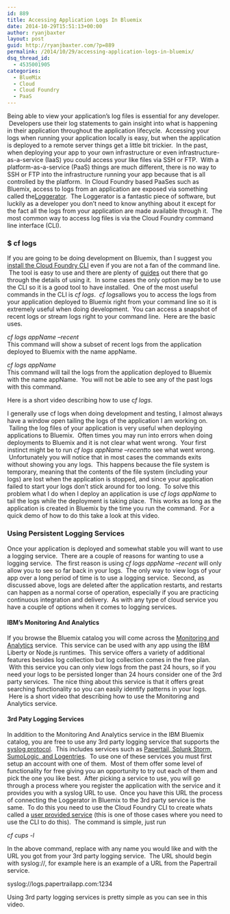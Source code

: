```yaml
---
id: 889
title: Accessing Application Logs In Bluemix
date: 2014-10-29T15:51:13+00:00
author: ryanjbaxter
layout: post
guid: http://ryanjbaxter.com/?p=889
permalink: /2014/10/29/accessing-application-logs-in-bluemix/
dsq_thread_id:
  - 4535001905
categories:
  - BlueMix
  - Cloud
  - Cloud Foundry
  - PaaS
---
```

<div class="pn-copy">
  <p>
    Being able to view your application’s log files is essential for any developer.  Developers use their log statements to gain insight into what is happening in their application throughout the application lifecycle.  Accessing your logs when running your application locally is easy, but when the application is deployed to a remote server things get a little bit trickier.  In the past, when deploying your app to your own infrastructure or even infrastructure-as-a-service (IaaS) you could access your like files via SSH or FTP.  With a platform-as-a-service (PaaS) things are much different, there is no way to SSH or FTP into the infrastructure running your app because that is all controlled by the platform.  In Cloud Foundry based PaaSes such as Bluemix, access to logs from an application are exposed via something called the<a href="http://docs.cloudfoundry.org/devguide/services/log-management.html#loggregator" target="_blank">Loggerator</a>.  The Loggerator is a fantastic piece of software, but luckily as a developer you don’t need to know anything about it except for the fact all the logs from your application are made available through it.  The most common way to access log files is via the Cloud Foundry command line interface (CLI).
  </p>
  
  <h3>
    $ cf logs
  </h3>
  
  <p>
    If you are going to be doing development on Bluemix, than I suggest you <a href="https://www.ng.bluemix.net/docs/#starters/BuildingWeb.html#install_cf" target="_blank">install the Cloud Foundry CLI</a> even if you are not a fan of the command line.  The tool is easy to use and there are plenty of <a href="http://docs.cloudfoundry.org/devguide/installcf/whats-new-v6.html" target="_blank">guides</a> out there that go through the details of using it.  In some cases the only option may be to use the CLI so it is a good tool to have installed.  One of the most useful commands in the CLI is <em>cf logs</em>.  <em>cf logs</em>allows you to access the logs from your application deployed to Bluemix right from your command line so it is extremely useful when doing development.  You can access a snapshot of recent logs or stream logs right to your command line.  Here are the basic uses.
  </p>
  
  <p>
    <em>cf logs appName –recent</em><br /> This command will show a subset of recent logs from the application deployed to Bluemix with the name appName.
  </p>
  
  <p>
    <em>cf logs appName</em><br /> This command will tail the logs from the application deployed to Bluemix with the name appName.  You will not be able to see any of the past logs with this command.
  </p>
  
  <p>
    Here is a short video describing how to use c<em>f logs</em>.
  </p>
  
  <p>
    <span class="youtube"></span>
  </p>
  
  <p>
    I generally use cf logs when doing development and testing, I almost always have a window open tailing the logs of the application I am working on.  Tailing the log files of your application is very useful when deploying applications to Bluemix.  Often times you may run into errors when doing deployments to Bluemix and it is not clear what went wrong.  Your first instinct might be to run <em>cf logs appName –recent</em>to see what went wrong.  Unfortunately you will notice that in most cases the commands exits without showing you any logs.  This happens because the file system is temporary, meaning that the contents of the file system (including your logs) are lost when the application is stopped, and since your application failed to start your logs don’t stick around for too long.  To solve this problem what I do when I deploy an application is use <em>cf logs appName</em> to tail the logs while the deployment is taking place.  This works as long as the application is created in Bluemix by the time you run the command.  For a quick demo of how to do this take a look at this video.
  </p>
  
  <p>
    <span class="youtube"></span>
  </p>
  
  <h3>
    Using Persistent Logging Services
  </h3>
  
  <p>
    Once your application is deployed and somewhat stable you will want to use a logging service.  There are a couple of reasons for wanting to use a logging service.  The first reason is using <em>cf logs appName –recent</em> will only allow you to see so far back in your logs.  The only way to view logs of your app over a long period of time is to use a logging service.  Second, as discussed above, logs are deleted after the application restarts, and restarts can happen as a normal corse of operation, especially if you are practicing continuous integration and delivery.  As with any type of cloud service you have a couple of options when it comes to logging services.
  </p>
  
  <h4>
    IBM’s Monitoring And Analytics
  </h4>
  
  <p>
    If you browse the Bluemix catalog you will come across the <a href="https://www.ng.bluemix.net/docs/#services/monana/index.html#gettingstartedtemplate" target="_blank">Monitoring and Analytics</a> service.  This service can be used with any app using the IBM Liberty or Node.js runtimes.  This service offers a variety of additional features besides log collection but log collection comes in the free plan.  With this service you can only view logs from the past 24 hours, so if you need your logs to be persisted longer than 24 hours consider one of the 3rd party services.  The nice thing about this service is that it offers great searching functionality so you can easily identify patterns in your logs.  Here is a short video that describing how to use the Monitoring and Analytics service.
  </p>
  
  <p>
    <span class="youtube"></span>
  </p>
  
  <h4>
    3rd Paty Logging Services
  </h4>
  
  <p>
    In addition to the Monitoring And Analytics service in the IBM Bluemix catalog, you are free to use any 3rd party logging service that supports the <a href="https://www.ng.bluemix.net/docs/#services/monana/index.html#gettingstartedtemplate" target="_blank">syslog protocol</a>.  This includes services such as <a href="http://docs.cloudfoundry.org/devguide/services/log-management-thirdparty-svc.html" target="_blank">Papertail, Splunk Storm, SumoLogic, and Logentries</a>.  To use one of these services you must first setup an account with one of them.  Most of them offer some level of functionality for free giving you an opportunity to try out each of them and pick the one you like best.  After picking a service to use, you will go through a process where you register the application with the service and it provides you with a syslog URL to use.  Once you have this URL the process of connecting the Loggerator in Bluemix to the 3rd party service is the same.  To do this you need to use the Cloud Foundry CLI to create whats called a <a href="http://docs.cloudfoundry.org/devguide/installcf/whats-new-v6.html#user-provided" target="_blank">user provided service</a> (this is one of those cases where you need to use the CLI to do this).  The command is simple, just run
  </p>
  
  <p>
    <em>cf cups <serviceName> -l <syslog url></em>
  </p>
  
  <p>
    In the above command, replace <serviceName> with any name you would like and <syslog url> with the URL you got from your 3rd party logging service.  The URL should begin with syslog://, for example here is an example of a URL from the Papertrail service.
  </p>
  
  <p>
    syslog://logs.papertrailapp.com:1234
  </p>
  
  <p>
    Using 3rd party logging services is pretty simple as you can see in this video.
  </p>
  
  <div class="pn-fluid-embed-wrap">
    <span class="youtube"></span>
  </div>
</div>

<div class="cf pn-post-tags-and-share">
</div>